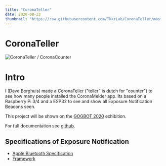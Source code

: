 ```yaml
---
title: "CoronaTeller"
date: 2020-08-23
thumbnail: "https://raw.githubusercontent.com/TkkrLab/CoronaTeller/master/coronateller.png"
---
```


# CoronaTeller
![CoronaTeller / CoronaCounter](https://raw.githubusercontent.com/TkkrLab/CoronaTeller/master/coronateller.png)

# <a name="intro"></a>Intro
I (Dave Borghuis) made a CoronaTeller ("teller" is dutch for "counter") to see how many people installed the CoronaMelder app. Its based on a Raspberry Pi 3/4 and a ESP32 to see and show all Exposure Notification Beacons seen.

This project will be shown on the [GOGBOT 2020](https://2020.gogbot.nl/portfolio/dave-borghuis-hackerspace-tkkrlab/) exhibition.

For full documentation see [github](https://github.com/zeno4ever/CoronaTeller).

## Specifications of Exposure Notification
- [Apple Bluetooth Specification](https://covid19-static.cdn-apple.com/applications/covid19/current/static/contact-tracing/pdf/ExposureNotification-BluetoothSpecificationv1.2.pdf)
- [Framework](https://www.apple.com/covid19/contacttracing)
